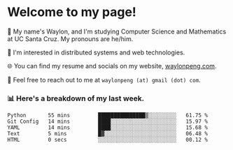 # Welcome to my page! 

👋 My name's Waylon, and I'm studying Computer Science and Mathematics at UC Santa Cruz. My pronouns are he/him. 

💭 I'm interested in distributed systems and web technologies.

🌐 You can find my resume and socials on my website, [waylonpeng.com](https://www.waylonpeng.com).

📧 Feel free to reach out to me at `waylonpeng (at) gmail (dot) com`.

### 📊 Here's a breakdown of my last week.

<!--START_SECTION:waka-->

```text
Python       55 mins         ███████████████▒░░░░░░░░░   61.75 %
Git Config   14 mins         ████░░░░░░░░░░░░░░░░░░░░░   15.97 %
YAML         14 mins         ████░░░░░░░░░░░░░░░░░░░░░   15.68 %
Text         5 mins          █▓░░░░░░░░░░░░░░░░░░░░░░░   06.48 %
HTML         0 secs          ░░░░░░░░░░░░░░░░░░░░░░░░░   00.12 %
```

<!--END_SECTION:waka-->
